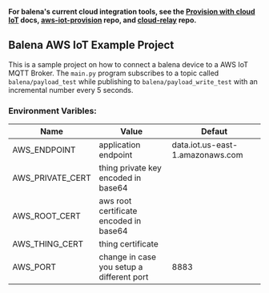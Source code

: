 **For balena's current cloud integration tools, see the [Provision with cloud IoT](https://www.balena.io/docs/learn/develop/cloud-iot-provisioning/aws/) docs, [aws-iot-provision](https://github.com/balena-io-examples/aws-iot-provision) repo, and [cloud-relay](https://github.com/balena-io-examples/cloud-relay) repo.**

## Balena AWS IoT Example Project

This is a sample project on how to connect a balena device to a AWS IoT MQTT Broker. 
The `main.py` program subscribes to a topic called `balena/payload_test` while publishing to `balena/payload_write_test` with an incremental number every 5 seconds.

### Environment Varibles:

| Name             | Value                                     | Defaut                           |
|------------------|-------------------------------------------|----------------------------------|
| AWS_ENDPOINT     | application endpoint                      | data.iot.us-east-1.amazonaws.com |
| AWS_PRIVATE_CERT | thing private key encoded in base64       |                                  |
| AWS_ROOT_CERT    | aws root certificate encoded in base64    |                                  |
| AWS_THING_CERT   | thing certificate                         |                                  |
| AWS_PORT         | change in case you setup a different port | 8883                             |
